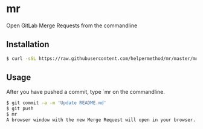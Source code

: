 # mr
Open GitLab Merge Requests from the commandline

## Installation

```sh
$ curl -sSL https://raw.githubusercontent.com/helpermethod/mr/master/mr > /usr/local/bin/mr
```

## Usage

After you have pushed a commit, type `mr on the commandline.

```sh
$ git commit -a -m 'Update README.md'
$ git push
$ mr
A browser window with the new Merge Request will open in your browser.
